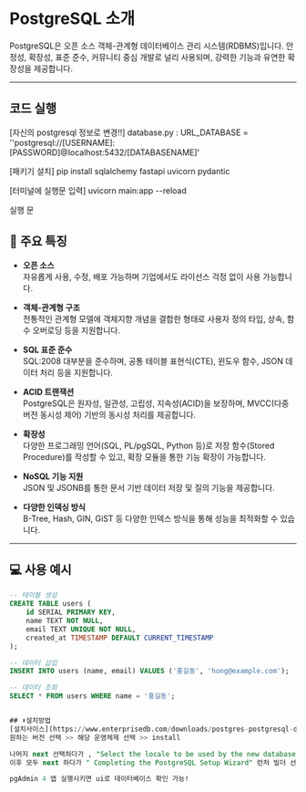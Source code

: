 # PostgreSQL 소개

PostgreSQL은 오픈 소스 객체-관계형 데이터베이스 관리 시스템(RDBMS)입니다. 안정성, 확장성, 표준 준수, 커뮤니티 중심 개발로 널리 사용되며, 강력한 기능과 유연한 확장성을 제공합니다.

---
## 코드 실행
[자신의 postgresql 정보로 변경!!]
database.py : URL_DATABASE = ''postgresql://[USERNAME]:[PASSWORD]@localhost:5432/[DATABASENAME]'

[패키기 설치]
pip install sqlalchemy fastapi uvicorn pydantic

[터미널에 실행문 입력]
uvicorn main:app --reload


실행 문
## 🔑 주요 특징

- **오픈 소스**  
  자유롭게 사용, 수정, 배포 가능하며 기업에서도 라이선스 걱정 없이 사용 가능합니다.

- **객체-관계형 구조**  
  전통적인 관계형 모델에 객체지향 개념을 결합한 형태로 사용자 정의 타입, 상속, 함수 오버로딩 등을 지원합니다.

- **SQL 표준 준수**  
  SQL:2008 대부분을 준수하며, 공통 테이블 표현식(CTE), 윈도우 함수, JSON 데이터 처리 등을 지원합니다.

- **ACID 트랜잭션**  
  PostgreSQL은 원자성, 일관성, 고립성, 지속성(ACID)을 보장하며, MVCC(다중 버전 동시성 제어) 기반의 동시성 처리를 제공합니다.

- **확장성**  
  다양한 프로그래밍 언어(SQL, PL/pgSQL, Python 등)로 저장 함수(Stored Procedure)를 작성할 수 있고, 확장 모듈을 통한 기능 확장이 가능합니다.

- **NoSQL 기능 지원**  
  JSON 및 JSONB를 통한 문서 기반 데이터 저장 및 질의 기능을 제공합니다.

- **다양한 인덱싱 방식**  
  B-Tree, Hash, GIN, GiST 등 다양한 인덱스 방식을 통해 성능을 최적화할 수 있습니다.

---

## 💻 사용 예시

```sql
-- 테이블 생성
CREATE TABLE users (
    id SERIAL PRIMARY KEY,
    name TEXT NOT NULL,
    email TEXT UNIQUE NOT NULL,
    created_at TIMESTAMP DEFAULT CURRENT_TIMESTAMP
);

-- 데이터 삽입
INSERT INTO users (name, email) VALUES ('홍길동', 'hong@example.com');

-- 데이터 조회
SELECT * FROM users WHERE name = '홍길동';


## ⬇️설치방법
[설치사이스](https://www.enterprisedb.com/downloads/postgres-postgresql-downloads)
원하는 버전 선택 >> 해당 운영체제 선택 >> install

나머지 next 선택하다가 , "Select the locale to be used by the new database dluster."라는 선택에서 korean, Korea 선택했습니다.
이후 모두 next 하다가 " Completing the PostgreSQL Setup Wizard" 런처 빌더 선택 해제하고 finish 하면 됩니다!!

pgAdmin 4 앱 실행시키면 ui로 데이터베이스 확인 가능!
